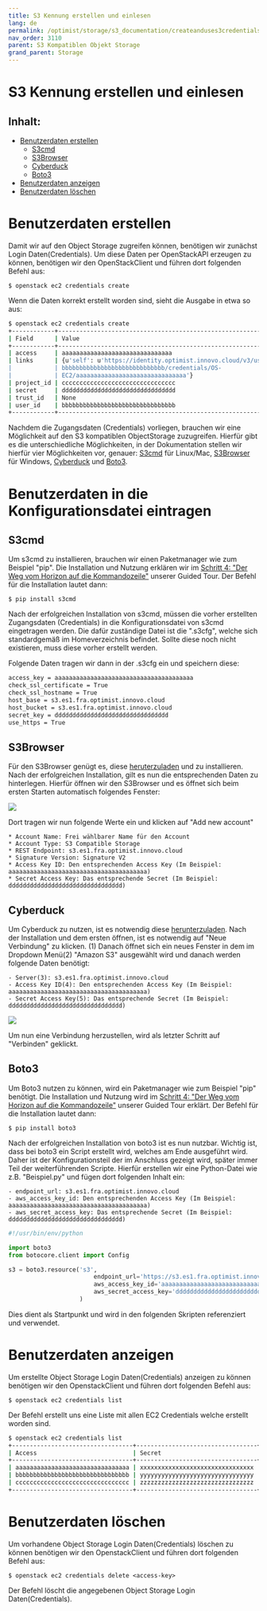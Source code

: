 ```yaml
---
title: S3 Kennung erstellen und einlesen
lang: de
permalink: /optimist/storage/s3_documentation/createanduses3credentials/
nav_order: 3110
parent: S3 Kompatiblen Objekt Storage
grand_parent: Storage
---
```


S3 Kennung erstellen und einlesen
=================================================

Inhalt:
---------
- [Benutzerdaten erstellen](#benutzerdatenerstellen)
	- [S3cmd](#s3cmd)
	- [S3Browser](#s3browser)
	- [Cyberduck](#cyberduck)
	- [Boto3](#boto3)
- [Benutzerdaten anzeigen](#benutzerdatenanzeigen)
- [Benutzerdaten löschen](#benutzerdatenlöschen)

# Benutzerdaten erstellen

Damit wir auf den Object Storage zugreifen können, benötigen wir zunächst Login Daten(Credentials).
Um diese Daten per OpenStackAPI erzeugen zu können, benötigen wir den OpenStackClient und führen dort folgenden Befehl aus:

`$ openstack ec2 credentials create`

Wenn die Daten korrekt erstellt worden sind, sieht die Ausgabe in etwa so aus:

```bash
$ openstack ec2 credentials create
+------------+-----------------------------------------------------------------+
| Field      | Value                                                           |
+------------+-----------------------------------------------------------------+
| access     | aaaaaaaaaaaaaaaaaaaaaaaaaaaaaaa                                 |
| links      | {u'self': u'https://identity.optimist.innovo.cloud/v3/users/bbb |
|            | bbbbbbbbbbbbbbbbbbbbbbbbbbbbb/credentials/OS-                   |
|            | EC2/aaaaaaaaaaaaaaaaaaaaaaaaaaaaaaa'}                           |
| project_id | cccccccccccccccccccccccccccccccc                                |
| secret     | dddddddddddddddddddddddddddddddd                                |
| trust_id   | None                                                            |
| user_id    | bbbbbbbbbbbbbbbbbbbbbbbbbbbbbbbb                                |
+------------+-----------------------------------------------------------------+
```
Nachdem die Zugangsdaten (Credentials) vorliegen, brauchen wir eine Möglichkeit auf den S3 kompatiblen ObjectStorage zuzugreifen.
Hierfür gibt es die unterschiedliche Möglichkeiten, in der Dokumentation stellen wir hierfür vier Möglichkeiten vor, genauer: [S3cmd](https://s3tools.org/s3cmd) für Linux/Mac, [S3Browser](https://s3browser.com/) für  Windows, [Cyberduck](https://cyberduck.io/) und [Boto3](https://boto3.amazonaws.com/v1/documentation/api/latest/index.html).

# Benutzerdaten in die Konfigurationsdatei eintragen

## S3cmd

Um s3cmd zu installieren, brauchen wir einen Paketmanager wie zum Beispiel "pip". Die Installation und Nutzung erklären wir im [Schritt 4: "Der Weg vom Horizon auf die Kommandozeile"](/optimist/guided_tour/step04/) unserer Guided Tour.
Der Befehl für die Installation lautet dann:

```
$ pip install s3cmd
```

Nach der erfolgreichen Installation von s3cmd, müssen die vorher erstellten Zugangsdaten (Credentials) in die Konfigurationsdatei von s3cmd eingetragen werden.
Die dafür zuständige Datei ist die ".s3cfg", welche sich standardgemäß im Homeverzeichnis befindet. Sollte diese noch nicht existieren, muss diese vorher erstellt werden.

Folgende Daten tragen wir dann in der .s3cfg ein und speichern diese:

```bash
access_key = aaaaaaaaaaaaaaaaaaaaaaaaaaaaaaaaaaaaaaa
check_ssl_certificate = True
check_ssl_hostname = True
host_base = s3.es1.fra.optimist.innovo.cloud
host_bucket = s3.es1.fra.optimist.innovo.cloud
secret_key = dddddddddddddddddddddddddddddddd
use_https = True
```

## S3Browser

Für den S3Browser genügt es, diese [heruterzuladen](https://s3browser.com/) und zu installieren.
Nach der erfolgreichen Installation, gilt es nun die entsprechenden Daten zu hinterlegen.
Hierfür öffnen wir den S3Browser und es öffnet sich beim ersten Starten automatisch folgendes Fenster:

![](attachments/CreateAndUseS3Credentials_S3Browser.png)

Dort tragen wir nun folgende Werte ein und klicken auf "Add new account"
```
* Account Name: Frei wählbarer Name für den Account
* Account Type: S3 Compatible Storage
* REST Endpoint: s3.es1.fra.optimist.innovo.cloud
* Signature Version: Signature V2
* Access Key ID: Den entsprechenden Access Key (Im Beispiel: aaaaaaaaaaaaaaaaaaaaaaaaaaaaaaaaaaaaaaa)
* Secret Access Key: Das entsprechende Secret (Im Beispiel: dddddddddddddddddddddddddddddddd)
```

## Cyberduck

Um Cyberduck zu nutzen, ist es notwendig diese [herunterzuladen](https://cyberduck.io/).
Nach der Installation und dem ersten öffnen, ist es notwendig auf "Neue Verbindung" zu klicken. (1)
Danach öffnet sich ein neues Fenster in dem im Dropdown Menü(2) "Amazon S3" ausgewählt wird und danach werden folgende Daten benötigt:

	- Server(3): s3.es1.fra.optimist.innovo.cloud
	- Access Key ID(4): Den entsprechenden Access Key (Im Beispiel: aaaaaaaaaaaaaaaaaaaaaaaaaaaaaaaaaaaaaaa)
	- Secret Access Key(5): Das entsprechende Secret (Im Beispiel: dddddddddddddddddddddddddddddddd)

![](attachments/CreateAndUseS3Crendentials_Cyberduck.png)

Um nun eine Verbindung herzustellen, wird als letzter Schritt auf "Verbinden" geklickt.

## Boto3

Um Boto3 nutzen zu können, wird ein Paketmanager wie zum Beispiel "pip" benötigt. Die Installation und Nutzung wird im [Schritt 4: "Der Weg vom Horizon auf die Kommandozeile"](/optimist/guided_tour/step04/) unserer Guided Tour erklärt.
Der Befehl für die Installation lautet dann:

```
$ pip install boto3
```

Nach der erfolgreichen Installation von boto3 ist es nun nutzbar.
Wichtig ist, dass bei boto3 ein Script erstellt wird, welches am Ende ausgeführt wird.
Daher ist der Konfigurationsteil der im Anschluss gezeigt wird, später immer Teil der weiterführenden Scripte.
Hierfür erstellen wir eine Python-Datei wie z.B. "Beispiel.py" und fügen dort folgenden Inhalt ein:

	- endpoint_url: s3.es1.fra.optimist.innovo.cloud
	- aws_access_key_id: Den entsprechenden Access Key (Im Beispiel: aaaaaaaaaaaaaaaaaaaaaaaaaaaaaaaaaaaaaaa)
	- aws_secret_access_key: Das entsprechende Secret (Im Beispiel: dddddddddddddddddddddddddddddddd)

```python
#!/usr/bin/env/python

import boto3
from botocore.client import Config

s3 = boto3.resource('s3',
                        endpoint_url='https://s3.es1.fra.optimist.innovo.cloud',
                        aws_access_key_id='aaaaaaaaaaaaaaaaaaaaaaaaaaaaaaaaaaaaaaa',
                        aws_secret_access_key='dddddddddddddddddddddddddddddddd',
                    )
```

Dies dient als Startpunkt und wird in den folgenden Skripten referenziert und verwendet.

# Benutzerdaten anzeigen

Um erstellte Object Storage Login Daten(Credentials) anzeigen zu können benötigen wir den OpenstackClient und führen dort folgenden Befehl aus:

`$ openstack ec2 credentials list`

Der Befehl erstellt uns eine Liste mit allen EC2 Credentials welche erstellt worden sind.

```bash
$ openstack ec2 credentials list
+----------------------------------+----------------------------------+----------------------------------+----------------------------------+
| Access                           | Secret                           | Project ID                       | User ID                          |
+----------------------------------+----------------------------------+----------------------------------+----------------------------------+
| aaaaaaaaaaaaaaaaaaaaaaaaaaaaaaaa | xxxxxxxxxxxxxxxxxxxxxxxxxxxxxxxx | 12341234123412341234123412341234 | 32132132132132132132132132132132 |
| bbbbbbbbbbbbbbbbbbbbbbbbbbbbbbbb | yyyyyyyyyyyyyyyyyyyyyyyyyyyyyyyy | 56756756756756756756756756756756 | 65465465465465465465465465465465 |
| cccccccccccccccccccccccccccccccc | zzzzzzzzzzzzzzzzzzzzzzzzzzzzzzzz | 89089089089089089089089089089089 | 09809809809809809809809809809809 |
+----------------------------------+----------------------------------+----------------------------------+----------------------------------+
```

# Benutzerdaten löschen

Um vorhandene Object Storage Login Daten(Credentials) löschen zu können benötigen wir den OpenstackClient und führen dort folgenden Befehl aus:

`$ openstack ec2 credentials delete <access-key>`

Der Befehl löscht die angegebenen Object Storage Login Daten(Credentials).